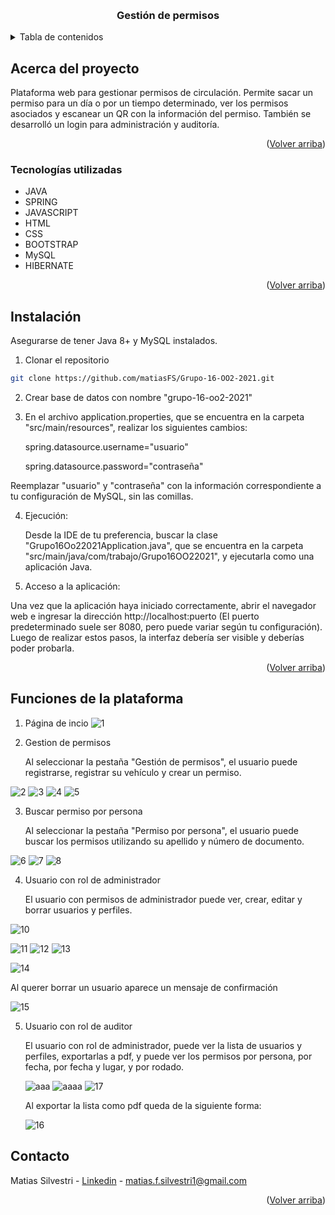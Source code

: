 <a id="readme-top"></a>
<br />
<div align="center">
<h3 align="center">Gestión de permisos</h3>

</div>



<!-- TABLA DE CONTENIDOS -->
<details>
  <summary>Tabla de contenidos</summary>
  <ol>
    <li>
      <a href="#acerca-del-proyecto">Acerca del proyecto</a>
      <ul>
        <li><a href="#tecnologías-utilizadas">Tecnologías utilizadas</a></li>
      </ul>
    </li>
    <li><a href="#instalación">Instalación</a></li>
    <li><a href="#funciones-de-la-plataforma">Funciones de la plataforma</a></li>
    <li><a href="#contacto">Contacto</a></li>
   </ol>
</details>



<!-- ABOUT THE PROJECT -->
## Acerca del proyecto

Plataforma web para gestionar permisos de circulación. Permite sacar un permiso para un día o por un tiempo determinado, ver los permisos asociados y escanear un QR con la información del permiso. También se desarrolló un login para administración y auditoría.
<p align="right">(<a href="#readme-top">Volver arriba</a>)</p>



### Tecnologías utilizadas

* JAVA
* SPRING
* JAVASCRIPT
* HTML
* CSS
* BOOTSTRAP
* MySQL
* HIBERNATE
  

<p align="right">(<a href="#readme-top">Volver arriba</a>)</p>



<!-- INSTALACION -->
## Instalación

Asegurarse de tener Java 8+ y MySQL instalados.

1. Clonar el repositorio
  ```sh
  git clone https://github.com/matiasFS/Grupo-16-OO2-2021.git
  ```

2. Crear base de datos con nombre "grupo-16-oo2-2021"
   
3. En el archivo application.properties, que se encuentra en la carpeta "src/main/resources", realizar los siguientes cambios:

   spring.datasource.username="usuario"
 
    spring.datasource.password="contraseña"

  Reemplazar "usuario" y "contraseña" con la información correspondiente a tu configuración de MySQL, sin las comillas.

4. Ejecución:

   Desde la IDE de tu preferencia, buscar la clase "Grupo16Oo22021Application.java", que se encuentra en la carpeta "src/main/java/com/trabajo/Grupo16OO22021", y ejecutarla como una aplicación Java.

5. Acceso a la aplicación:

  Una vez que la aplicación haya iniciado correctamente, abrir el navegador web e ingresar la dirección http://localhost:puerto (El puerto predeterminado suele ser 8080, pero puede variar según tu configuración).
  Luego de realizar estos pasos, la interfaz debería ser visible y deberías poder probarla.
  
<p align="right">(<a href="#readme-top">Volver arriba</a>)</p>


<!-- FUNCIONES -->
## Funciones de la plataforma

  1. Página de incio
     ![1](https://github.com/user-attachments/assets/1a3d8a7d-87bb-4161-8538-67317fbe3b51)

  2. Gestion de permisos

      Al seleccionar la pestaña "Gestión de permisos", el usuario puede registrarse, registrar su vehículo y crear un permiso.

  ![2](https://github.com/user-attachments/assets/5f4f2965-9c77-4cea-af28-8d36a98dc00d)
  ![3](https://github.com/user-attachments/assets/2627591b-deb3-4c4c-bfcd-4095a492134b)
  ![4](https://github.com/user-attachments/assets/86410eee-d961-4064-a522-50c426cfc06b)
  ![5](https://github.com/user-attachments/assets/701f104f-9229-482a-a9a1-2b6983e86594)

  3. Buscar permiso por persona

     Al seleccionar la pestaña "Permiso por persona", el usuario puede buscar los permisos utilizando su apellido y número de documento.

![6](https://github.com/user-attachments/assets/91e391f5-c1a1-4e6f-ad7a-4bb5dbca5211)
![7](https://github.com/user-attachments/assets/e5bf8e75-2bd4-43a1-a3dd-3c8d703a7589)
![8](https://github.com/user-attachments/assets/46616bbc-ca16-44dd-a052-71be1a9fd90a)

  4. Usuario con rol de administrador

      El usuario con permisos de administrador puede ver, crear, editar y borrar usuarios y perfiles.

  ![10](https://github.com/user-attachments/assets/333fa9c5-5043-4c71-8abf-ae280a2a7f61)

   ![11](https://github.com/user-attachments/assets/1f4e26dd-0c20-48cc-b769-36016557d847)
  ![12](https://github.com/user-attachments/assets/7825272c-2953-4195-b52b-d8aa1eb30f95)
  ![13](https://github.com/user-attachments/assets/5e6e3995-375a-44d2-aef8-8ff236f798cb)

  ![14](https://github.com/user-attachments/assets/852d94a9-b3f7-4286-94df-09540e315203)

  Al querer borrar un usuario aparece un mensaje de confirmación
 
  ![15](https://github.com/user-attachments/assets/d0790057-09e4-4048-a540-3ceae2432b7a)


  5. Usuario con rol de auditor

     El usuario con rol de administrador, puede ver la lista de usuarios y perfiles, exportarlas a pdf, y puede ver los permisos por persona, por fecha, por fecha y lugar, y por rodado.

      ![aaa](https://github.com/user-attachments/assets/ffdad8c2-4485-4c24-a2de-34e3c470d2b6)
      ![aaaa](https://github.com/user-attachments/assets/57f96e9f-07bb-43f3-b206-fe1a232b8579)
      ![17](https://github.com/user-attachments/assets/ea008aeb-053e-4f19-a6fa-3f4b8e57a46a)

      Al exportar la lista como pdf queda de la siguiente forma:
     
        ![16](https://github.com/user-attachments/assets/d5191509-cd6d-43bc-ad77-61e73e46002f)


  
<!-- CONTACT -->
## Contacto

Matias Silvestri - [Linkedin](https://www.linkedin.com/in/matias-franco-silvestri-1a037721b/) - matias.f.silvestri1@gmail.com

<p align="right">(<a href="#readme-top">Volver arriba</a>)</p>
